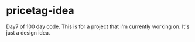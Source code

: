 # pricetag-idea
Day7 of 100 day code. This is for a project that I'm  currently working on. It's just a design idea.
